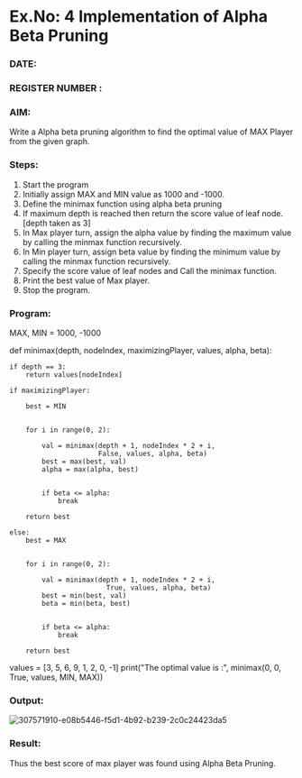 # Ex.No: 4   Implementation of Alpha Beta Pruning 
### DATE:                                                                            
### REGISTER NUMBER : 
### AIM: 
Write a Alpha beta pruning algorithm to find the optimal value of MAX Player from the given graph.
### Steps:
1. Start the program
2. Initially  assign MAX and MIN value as 1000 and -1000.
3.  Define the minimax function  using alpha beta pruning
4.  If maximum depth is reached then return the score value of leaf node. [depth taken as 3]
5.  In Max player turn, assign the alpha value by finding the maximum value by calling the minmax function recursively.
6.  In Min player turn, assign beta value by finding the minimum value by calling the minmax function recursively.
7.  Specify the score value of leaf nodes and Call the minimax function.
8.  Print the best value of Max player.
9.  Stop the program. 

### Program:


MAX, MIN = 1000, -1000
 
def minimax(depth, nodeIndex, maximizingPlayer,
            values, alpha, beta):
  
 
    if depth == 3:
        return values[nodeIndex]
 
    if maximizingPlayer:
      
        best = MIN
 
       
        for i in range(0, 2):
             
            val = minimax(depth + 1, nodeIndex * 2 + i,
                          False, values, alpha, beta)
            best = max(best, val)
            alpha = max(alpha, best)
 
     
            if beta <= alpha:
                break
          
        return best
      
    else:
        best = MAX
 
     
        for i in range(0, 2):
          
            val = minimax(depth + 1, nodeIndex * 2 + i,
                            True, values, alpha, beta)
            best = min(best, val)
            beta = min(beta, best)
 
          
            if beta <= alpha:
                break
          
        return best
      
values = [3, 5, 6, 9, 1, 2, 0, -1] 
print("The optimal value is :", minimax(0, 0, True, values, MIN, MAX))

### Output:

![307571910-e08b5446-f5d1-4b92-b239-2c0c24423da5](https://github.com/Ritz514/AI_Lab_2023-24-120/assets/142646304/e3f6998c-1ce2-455d-b36c-5c42dd985911)


### Result:
Thus the best score of max player was found using Alpha Beta Pruning.
